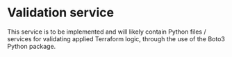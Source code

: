 # Validation service

This service is to be implemented and will likely contain Python files / services for validating applied Terraform logic, through the use of the Boto3 Python package.
